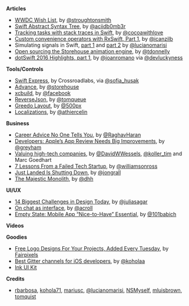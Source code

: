 **Articles**

* [WWDC Wish List](http://blog.steventroughtonsmith.com/post/140141855080/wwdc-wish-list), by [@stroughtonsmith](https://twitter.com/stroughtonsmith)
* [Swift Abstract Syntax Tree](http://ankit.im/swift/2016/02/29/swift-abstract-syntax-tree/), by [@aciidb0mb3r](https://twitter.com/aciidb0mb3r)
* [Tracking tasks with stack traces in Swift](http://www.cocoawithlove.com/blog/2016/02/28/stack-traces-in-swift.html), by [@cocoawithlove](https://twitter.com/cocoawithlove)
* [Custom convenience operators with RxSwift, Part 1](http://rx-marin.com/post/rxswift-rxcocoa-custom-convenience-operators-part1/), by [@icanzilb](https://twitter.com/icanzilb)
* Simulating signals in Swift, [part 1](http://www.marisibrothers.com/2016/02/simulating-signals-in-swift-part-1.html) and [part 2](http://www.marisibrothers.com/2016/02/simulating-signals-in-swift-part-2.html) by [@lucianomarisi](https://twitter.com/lucianomarisi)
* [Open sourcing the Storehouse animation engine](https://medium.com/@tdonnelly/open-sourcing-the-storehouse-animation-engine-7af754f21ffb), by [@tdonnelly](https://twitter.com/tdonnelly)
* [dotSwift 2016 Highlights, part 1](https://medium.com/swift-programming/dotswift-2016-highlights-part-1-c5deab80166f), by [@joanromano](https://twitter.com/joanromano) via [@devluckyness](https://twitter.com/devluckyness)


**Tools/Controls**

* [Swift Express](https://github.com/crossroadlabs/Express), by Crossroadlabs, via [@sofia_husak](https://twitter.com/sofia_husak) 
* [Advance](https://github.com/storehouse/Advance), by [@storehouse](https://github.com/storehouse)
* [xcbuild](https://github.com/facebook/xcbuild), by [@facebook](https://github.com/facebook)
* [ReverseJson](https://github.com/tomquist/ReverseJson), by [@tomqueue](https://github.com/tomquist/ReverseJson)
* [Greedo Layout](https://github.com/500px/greedo-layout-for-ios), by [@500px](https://twitter.com/500px)
* [Localizations](https://github.com/athiercelin/localizations), by [@athiercelin](https://twitter.com/athiercelin)

**Business**

* [Career Advice No One Tells You](https://medium.com/life-learning/career-advice-no-one-tells-you-8be1bcd330cb#.jqwfhmhn5), by [@RaghavHaran](https://twitter.com/RaghavHaran)
* [Developers: Apple’s App Review Needs Big Improvements](https://www.macstories.net/stories/developers-apples-app-review-needs-big-improvements/), by [@greyham](https://twitter.com/greyham)
* [Valuing high-tech companies](http://www.mckinsey.com/business-functions/strategy-and-corporate-finance/our-insights/valuing-high-tech-companies), by [@DavidWWessels](https://twitter.com/DavidWWessels), [@koller_tim](https://twitter.com/koller_tim) and Marc Goedhart
* [7 Lessons From a Failed Tech Startup](https://thinkfaster.co/2016/02/7-lessons-from-a-failed-tech-startup/), by [@williamsonross](https://twitter.com/williamsonross)
* [Just Landed Is Shutting Down](https://medium.com/@jongrall/just-landed-is-shutting-down-629765cbe1d7), by [@jongrall](https://twitter.com/jongrall)
* [The Majestic Monolith](https://m.signalvnoise.com/the-majestic-monolith-29166d022228), by [@dhh](https://twitter.com/dhh)

**UI/UX**

* [14 Biggest Challenges in Design Today](http://www.creativebloq.com/graphic-design/14-biggest-challenges-design-today-31619475), by [@juliasagar](https://twitter.com/juliasagar)
* [On chat as interface](https://medium.com/@acroll/on-chat-as-interface-92a68d2bf854#.3sqcd26rf), by [@acroll](https://twitter.com/acroll)
* [Empty State: Mobile App “Nice-to-Have” Essential](https://medium.com/ux-planet/empty-state-mobile-app-nice-to-have-essential-f11c29f01f3#.mdkp9w66c), by [@101babich](https://twitter.com/101babich)

**Videos**


**Goodies**

* [Free Logo Designs For Your Projects, Added Every Tuesday](http://www.logodust.com/), by [Fairpixels](http://fairpixels.co/)
* [Best Gitter channels for iOS developers](https://medium.com/@gitter/best-gitter-channels-for-ios-developers-173b32627ce1#.502hzixtc), by [@koholaa](https://twitter.com/koholaa)
* [Ink UI Kit](http://greatsimple.ru/ink/)


**Credits**

* [rbarbosa](https://github.com/rbarbosa), [kohola71](https://github.com/kohola71), [mariusc](https://github.com/mariusc), [@lucianomarisi](https://twitter.com/lucianomarisi), [NSMyself](https://github.com/NSMyself), [mluisbrown](https://github.com/mluisbrown), [tomquist](https://github.com/tomquist)
